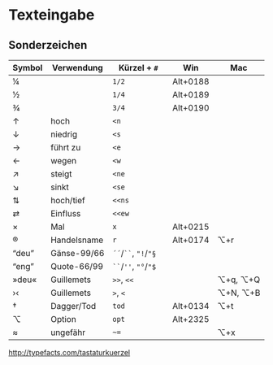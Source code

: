 # Texteingabe

## Sonderzeichen

| Symbol | Verwendung  | Kürzel + `#` | Win      | Mac |
| ------ | ----------  | ---------- | -------- | --- |
| ¼      |             | `1/2     ` | Alt+0188
| ½      |             | `1/4     ` | Alt+0189
| ¾      |             | `3/4     ` | Alt+0190
| ↑      | hoch        | `<n      ` |
| ↓      | niedrig     | `<s      ` |
| →      | führt zu    | `<e      ` |
| ←      | wegen       | `<w      ` |
| ↗      | steigt      | `<ne     ` |
| ↘      | sinkt       | `<se     ` |
| ⇅      | hoch/tief   | `<<ns    ` |
| ⇄      | Einfluss    | `<<ew    ` |
| ×      | Mal         | `x       ` | Alt+0215 | 
| ®      | Handelsname | `r       ` | Alt+0174 | ⌥+r
| “deu”  | Gänse-99/66 | `´´`/` `` `, `"!`/`"§  ` | 
| “eng”  | Quote-66/99 | ` `` `/` '' `,  `"°`/`"$  ` | 
| »deu«  | Guillemets  | `>>`, `<<  ` | | ⌥+q, ⌥+Q
| ›‹     | Guillemets  | `>`, `<    ` | | ⌥+N, ⌥+B         
| †      | Dagger/Tod  | `tod     ` | Alt+0134 | ⌥+t
| ⌥      | Option      | `opt     ` | Alt+2325 | 
| ≈      | ungefähr    | `~=      ` | | ⌥+x




<http://typefacts.com/tastaturkuerzel>


<!-- http://typefacts.com/artikel/grundlagen/anfuehrungszeichen  -->